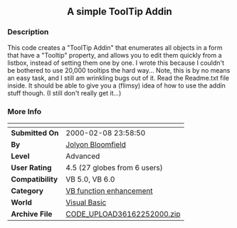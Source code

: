 ﻿<div align="center">

## A simple ToolTip Addin


</div>

### Description

This code creates a "ToolTip Addin" that enumerates all objects in a form that have a "Tooltip" property, and allows you to edit them quickly from a listbox, instead of setting them one by one. I wrote this because I couldn't be bothered to use 20,000 tooltips the hard way... Note, this is by no means an easy task, and I still am wrinkling bugs out of it. Read the Readme.txt file inside. It should be able to give you a (flimsy) idea of how to use the addin stuff though. (I still don't really get it...)
 
### More Info
 


<span>             |<span>
---                |---
**Submitted On**   |2000-02-08 23:58:50
**By**             |[Jolyon Bloomfield](https://github.com/Planet-Source-Code/PSCIndex/blob/master/ByAuthor/jolyon-bloomfield.md)
**Level**          |Advanced
**User Rating**    |4.5 (27 globes from 6 users)
**Compatibility**  |VB 5\.0, VB 6\.0
**Category**       |[VB function enhancement](https://github.com/Planet-Source-Code/PSCIndex/blob/master/ByCategory/vb-function-enhancement__1-25.md)
**World**          |[Visual Basic](https://github.com/Planet-Source-Code/PSCIndex/blob/master/ByWorld/visual-basic.md)
**Archive File**   |[CODE\_UPLOAD36162252000\.zip](https://github.com/Planet-Source-Code/jolyon-bloomfield-a-simple-tooltip-addin__1-6270/archive/master.zip)








